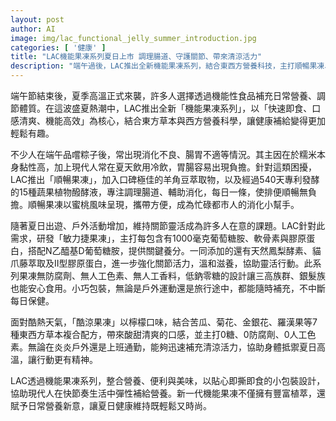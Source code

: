 ```yaml
---
layout: post
author: AI
image: img/lac_functional_jelly_summer_introduction.jpg
categories: [ '健康' ]
title: "LAC機能果凍系列夏日上市 調理腸道、守護關節、帶來清涼活力"  
description: "端午過後，LAC推出全新機能果凍系列，結合東西方營養科技，主打順暢果凍、敏力捷果凍及酷涼果凍三款產品，分別針對腸胃消化、關節保健與夏日涼感設計，兼具方便即食、無糖低鈉配方，為現代人帶來健康時尚新選擇。"
---
```

端午節結束後，夏季高溫正式來襲，許多人選擇透過機能性食品補充日常營養、調節體質。在這波盛夏熱潮中，LAC推出全新「機能果凍系列」，以「快速即食、口感清爽、機能高效」為核心，結合東方草本與西方營養科學，讓健康補給變得更加輕鬆有趣。

不少人在端午品嚐粽子後，常出現消化不良、腸胃不適等情況。其主因在於糯米本身黏性高，加上現代人常在夏天飲用冷飲，胃腸容易出現負擔。針對這類困擾，LAC推出「順暢果凍」，加入口碑極佳的羊角豆萃取物，以及經過540天專利發酵的15種蔬果植物醱酵液，專注調理腸道、輔助消化，每日一條，使排便順暢無負擔。順暢果凍以蜜桃風味呈現，攜帶方便，成為忙碌都市人的消化小幫手。

隨著夏日出遊、戶外活動增加，維持關節靈活成為許多人在意的課題。LAC針對此需求，研發「敏力捷果凍」，主打每包含有1000毫克葡萄糖胺、軟骨素與膠原蛋白，搭配N乙醯基D葡萄糖胺，提供關鍵養分。一同添加的還有天然鳳梨酵素、貓爪藤萃取及II型膠原蛋白，進一步強化關節活力，溫和滋養，協助靈活行動。此系列果凍無防腐劑、無人工色素、無人工香料，低鈉零糖的設計讓三高族群、銀髮族也能安心食用。小巧包裝，無論是戶外運動還是旅行途中，都能隨時補充，不中斷每日保健。

面對酷熱天氣，「酷涼果凍」以檸檬口味，結合苦瓜、菊花、金銀花、羅漢果等7種東西方草本複合配方，帶來酸甜清爽的口感，並主打0糖、0防腐劑、0人工色素。無論在炎炎戶外還是上班通勤，能夠迅速補充清涼活力，協助身體抵禦夏日高溫，讓行動更有精神。

LAC透過機能果凍系列，整合營養、便利與美味，以貼心即撕即食的小包裝設計，協助現代人在快節奏生活中彈性補給營養。新一代機能果凍不僅擁有豐富植萃，還賦予日常營養新意，讓夏日健康維持既輕鬆又時尚。